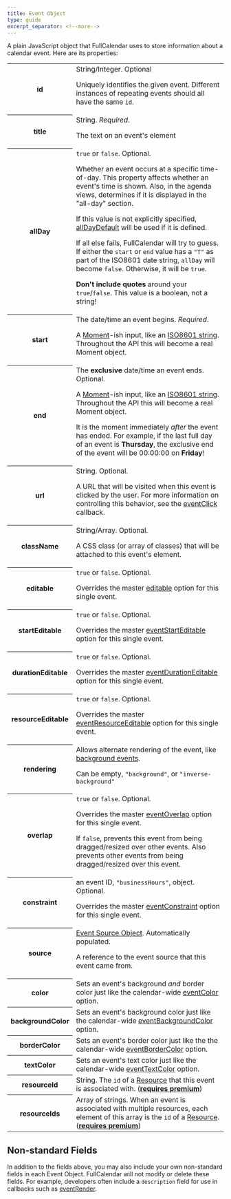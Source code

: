 ```yaml
---
title: Event Object
type: guide
excerpt_separator: <!--more-->
---
```


A plain JavaScript object that FullCalendar uses to store information about a calendar event.<!--more--> Here are its properties:


<!-- TODO: get this out of a table! -->

<table>
<!-- ------------------- -->
<tr>
<th>
id
</th>
<td>
String/Integer. Optional

Uniquely identifies the given event. Different instances of repeating events should all have the same <code>id</code>.
</td>
</tr>
<!-- ------------------- -->
<tr>
<th>
title
</th>
<td>
String. <em>Required</em>.

The text on an event's element
</td>
</tr>
<!-- ------------------- -->
<tr>
<th>
allDay
</th>
<td>
<code>true</code> or <code>false</code>. Optional.

Whether an event occurs at a specific time-of-day. This property affects whether an event's time is shown. Also, in the agenda views, determines if it is displayed in the "all-day" section.

If this value is not explicitly specified, <a href='allDayDefault'>allDayDefault</a> will be used if it is defined.

If all else fails, FullCalendar will try to guess.
If either the <code>start</code> or <code>end</code> value has a <code>"T"</code> as part of the ISO8601
date string, <code>allDay</code> will become <code>false</code>. Otherwise, it will be <code>true</code>.

<strong>Don't include quotes</strong> around your <code>true</code>/<code>false</code>. This value is a boolean, not a string!
</td>
</tr>
<!-- ------------------- -->
<tr>
<th>
start
</th>
<td>
The date/time an event begins. <em>Required</em>.

A <a href='moment'>Moment</a>-ish input, like an <a href='http://en.wikipedia.org/wiki/ISO_8601'>ISO8601 string</a>.
Throughout the API this will become a real Moment object.
</td>
</tr>
<!-- ------------------- -->
<tr>
<th>
end
</th>
<td>
The <strong>exclusive</strong> date/time an event ends. Optional.

A <a href='moment'>Moment</a>-ish input, like an <a href='http://en.wikipedia.org/wiki/ISO_8601'>ISO8601 string</a>.
Throughout the API this will become a real Moment object.

It is the moment immediately <em>after</em> the event has ended.
For example, if the last full day of an event is <strong>Thursday</strong>, the exclusive
end of the event will be 00:00:00 on <strong>Friday</strong>!
</td>
</tr>
<!-- ------------------- -->
<tr>
<th>
url
</th>
<td>
String. Optional.

A URL that will be visited when this event is clicked by the user.
For more information on controlling this behavior, see the <a href='eventClick'>eventClick</a> callback.
</td>
</tr>
<!-- ------------------- -->
<tr>
<th>
className
</th>
<td>
String/Array. Optional.

A CSS class (or array of classes) that will be attached to this event's element.
</td>
</tr>
<!-- ------------------- -->
<tr>
<th>
editable
</th>
<td>
<code>true</code> or <code>false</code>. Optional.

Overrides the master <a href='editable'>editable</a> option for this single event.
</td>
</tr>
<!-- ------------------- -->
<tr>
<th>
startEditable
</th>
<td>
<code>true</code> or <code>false</code>. Optional.

Overrides the master <a href='eventStartEditable'>eventStartEditable</a> option for this single event.
</td>
</tr>
<!-- ------------------- -->
<tr>
<th>
durationEditable
</th>
<td>
<code>true</code> or <code>false</code>. Optional.

Overrides the master <a href='eventDurationEditable'>eventDurationEditable</a> option for this single event.
</td>
</tr>
<!-- ------------------- -->
<tr>
<th>
resourceEditable
</th>
<td>
<code>true</code> or <code>false</code>. Optional.

Overrides the master <a href='eventResourceEditable'>eventResourceEditable</a> option for this single event.
</td>
</tr>
<!-- ------------------- -->
<tr>
<th>
rendering
</th>
<td>
Allows alternate rendering of the event, like <a href='background-events'>background events</a>.

Can be empty, <code>"background"</code>, or <code>"inverse-background"</code>
</td>
</tr>
<!-- ------------------- -->
<tr>
<th>
overlap
</th>
<td>
<code>true</code> or <code>false</code>. Optional.

Overrides the master <a href='eventOverlap'>eventOverlap</a> option for this single event.

If <code>false</code>, prevents this event from being dragged/resized over other events. Also prevents other events from
being dragged/resized over this event.
</td>
</tr>
<!-- ------------------- -->
<tr>
<th>
constraint
</th>
<td>
an event ID, <code>"businessHours"</code>, object. Optional.

Overrides the master <a href='eventConstraint'>eventConstraint</a> option for this single event.
</td>
</tr>
<!-- ------------------- -->
<tr>
<th>
source
</th>
<td>
<a href='event-source-object'>Event Source Object</a>. Automatically populated.

A reference to the event source that this event came from.
</td>
</tr>
<!-- ------------------- -->
<tr>
<th>
color
</th>
<td>
Sets an event's background <em>and</em> border color just like
the calendar-wide <a href='eventColor'>eventColor</a> option.
</td>
</tr>
<!-- ------------------- -->
<tr>
<th>
backgroundColor
</th>
<td>
Sets an event's background color just like
the calendar-wide <a href='eventBackgroundColor'>eventBackgroundColor</a> option.
</td>
</tr>
<!-- ------------------- -->
<tr>
<th>
borderColor
</th>
<td>
Sets an event's border color just like the
the calendar-wide <a href='eventBorderColor'>eventBorderColor</a> option.
</td>
</tr>
<!-- ------------------- -->
<tr>
<th>
textColor
</th>
<td>
Sets an event's text color just like
the calendar-wide <a href='eventTextColor'>eventTextColor</a> option.
</td>
</tr>
<!-- ------------------- -->
<tr>
<th>
resourceId
</th>
<td>
String. The <code>id</code> of a <a href='resource-object'>Resource</a> that this event is associated with. (<strong><a href='/purchase'>requires premium</a></strong>)
</td>
</tr>
<!-- ------------------- -->
<tr>
<th>
resourceIds
</th>
<td>
Array of strings. When an event is associated with multiple resources, each element of this array is the <code>id</code> of a <a href='resource-object'>Resource</a>. (<strong><a href='/purchase'>requires premium</a></strong>)
</td>
</tr>
</table>


## Non-standard Fields

In addition to the fields above, you may also include your own non-standard fields in each Event Object. FullCalendar will not modify or delete these fields. For example, developers often include a `description` field for use in callbacks such as [eventRender](eventRender).
